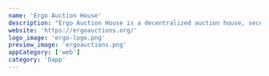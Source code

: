 ```yaml
---
name: 'Ergo Auction House'
description: "Ergo Auction House is a decentralized auction house, secure and easy to use. A simple way to sell or buy Ergo's tokens, artworks, NFTs, etc."
website: 'https://ergoauctions.org/'
logo_image: 'ergo-logo.png'
preview_image: 'ergoauctions.png'
appCategory: ['web']
category: 'Dapp'
---
```


